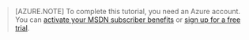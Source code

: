 > [AZURE.NOTE]
> To complete this tutorial, you need an Azure account. You can <a href="/pricing/member-offers/msdn-benefits-details/?WT.mc_id=A85619ABF" target="_blank">activate your MSDN subscriber benefits</a> or <a href="/pricing/free-trial/?WT.mc_id=A85619ABF" target="_blank">sign up for a free trial</a>.


